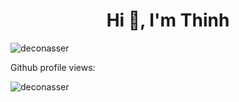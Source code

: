 <h1 align="center">Hi 👋, I'm Thinh</h1>
<img align="center" src="https://github-readme-stats.vercel.app/api?username=deconasser&show_icons=true" alt="deconasser" />

<p align="left"> Github profile views:  </p> <p align="left"> <img src="https://komarev.com/ghpvc/?username=deconasser" alt="deconasser" /> </p>
